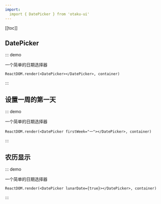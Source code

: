 ```yaml
---
import:
  import { DatePicker } from 'otaku-ui'
---
```


[[toc]]

## DatePicker

::: demo

一个简单的日期选择器

```tsx
ReactDOM.render(<DatePicker></DatePicker>, container)

```
:::

## 设置一周的第一天

::: demo

一个简单的日期选择器

```tsx
ReactDOM.render(<DatePicker firstWeek="一"></DatePicker>, container)
```
:::


## 农历显示

::: demo

一个简单的日期选择器

```tsx
ReactDOM.render(<DatePicker lunarDate={true}></DatePicker>, container)
```
:::
